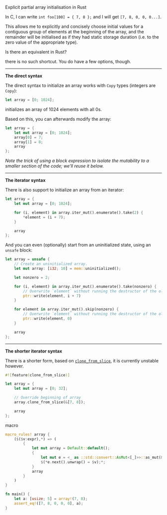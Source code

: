 Explicit partial array initialisation in Rust

In C, I can write `int foo[100] = { 7, 8 };` and I will get `[7, 8, 0, 0, 0...]`.

This allows me to explicitly and concisely choose initial values for a contiguous group of elements at the beginning of the array, and the remainder will be initialised as if they had static storage duration (i.e. to the zero value of the appropriate type).

Is there an equivalent in Rust?

 there is no such shortcut. You do have a few options, though.

------

**The direct syntax**

The direct syntax to initialize an array works with `Copy` types (integers are `Copy`):

```rust
let array = [0; 1024];
```

initializes an array of 1024 elements with all 0s.

Based on this, you can afterwards modify the array:

```rust
let array = {
    let mut array = [0; 1024];
    array[0] = 7;
    array[1] = 8;
    array
};
```

*Note the trick of using a block expression to isolate the mutability to a smaller section of the code; we'll reuse it below.*

------

**The iterator syntax**

There is also support to initialize an array from an iterator:

```rust
let array = {
    let mut array = [0; 1024];

    for (i, element) in array.iter_mut().enumerate().take(2) {
        *element = (i + 7);
    }

    array
};
```

And you can even (optionally) start from an uninitialized state, using an `unsafe` block:

```rust
let array = unsafe {
    // Create an uninitialized array.
    let mut array: [i32; 10] = mem::uninitialized();

    let nonzero = 2;

    for (i, element) in array.iter_mut().enumerate().take(nonzero) {
        // Overwrite `element` without running the destructor of the old value.
        ptr::write(element, i + 7)
    }

    for element in array.iter_mut().skip(nonzero) {
        // Overwrite `element` without running the destructor of the old value.
        ptr::write(element, 0)
    }

    array
};
```

------

**The shorter iterator syntax**

There is a shorter form, based on [`clone_from_slice`](http://doc.rust-lang.org/std/primitive.slice.html#method.clone_from_slice), it is currently unstable however.

```rust
#![feature(clone_from_slice)]

let array = {
    let mut array = [0; 32];

    // Override beginning of array
    array.clone_from_slice(&[7, 8]);

    array
};
```

macro

```rust
macro_rules! array {
    ($($v:expr),*) => (
        {
            let mut array = Default::default();
            {
                let mut e = <_ as ::std::convert::AsMut<[_]>>::as_mut(&mut array).iter_mut();
                $(*e.next().unwrap() = $v);*;
            }
            array
        }
    )
}

fn main() {
    let a: [usize; 5] = array!(7, 8);
    assert_eq!([7, 8, 0, 0, 0], a);
}
```